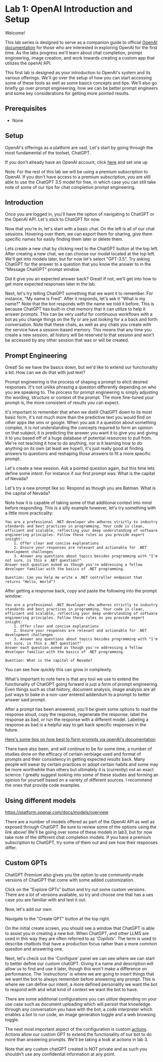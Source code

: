 # Lab 1: OpenAI Introduction and Setup
Welcome!

This lab series is designed to serve as a companion guide to official [OpenAI documentation](https://platform.openai.com/docs/overview) for those who are interested in exploring OpenAI for the first time. As the labs progress we'll learn about chat completion, prompt engineering, image creation, and work towards creating a custom app that utilizes the openAI API. 

This first lab is designed as your introduction to OpenAI's system and its various offerings. We'll go over the setup of how you can start accessing some of these tools as well as some basics concepts and tips. We'll also go briefly go over prompt engineering, how we can be better prompt engineers and some key considerations for getting more pointed results.

## Prerequisites
* None

## Setup
OpenAI's offerings as a platform are vast. Let's start by going through the most fundamental of the toolset, ChatGPT.

If you don't already have an OpenAI account, click [here](https://openai.com/) and set one up

Note: For the rest of this lab we will be using a premium subscription to OpenAI. If you don't have access to a premium subscription, you are still able to use the ChatGPT 3.5 model for free, in which case you can still take note of some of our tips for chat completion prompt engineering.

## Introduction
Once you are logged in, you'll have the option of navigating to ChatGPT or the OpenAI API. Let's stick to ChatGPT for now.

Now that you're in, let's start with a basic chat. On the left is all of our chat sessions. Hovering over them, we can export them for sharing, give them specific names for easily finding them later or delete them.

Lets create a new chat by clicking next to the ChatGPT button at the top left. After creating a new chat, we can choose our model located at the top left. We'll get into models later, but for now let's select "GPT-3.5". Try asking ChatGPT for the answer to a question that you know the answer to in the "Message ChatGPT" prompt window.

Did it give you an expected answer back? Great! If not, we'll get into how to get more expected responses later in the lab.

Next, let's try telling ChatGPT something that we want it to remember. For instance, "My name is Fred". After it responds, let's ask it "What is my name?" Note that the bot responds with the name we told it before. This is because ChatGPT has built-in chat memory that it can utilize to help it answer prompts. This can be very useful for continuous workflows with a bot as you change things on the fly or are just looking for a a back and forth conversation. Note that these chats, as well as any chats you create with the service have a session-based memory. This means that any time you create a new session, all history will be reserved to that session and won't be accessed by any other session that was or will be created.

## Prompt Engineering
Great! So we have the basics down, but we'd like to extend our functionality a bit. How can we do that with just text?

Prompt engineering is the process of shaping a prompt to elicit desired responses. It's not unlike phrasing a question differently depending on who you are speaking to. The process for prompt engineering is simply adjusting the wording, structure or context of the prompt. The more fine-tuned your prompt is, the more consistent of results you can expect.

It's important to remember that when we distill ChatGPT down to its most basic form, it's not much more than the predictive text you would find on other apps like sms or google. When you ask it a question about something complex, it is _not_ understanding the concepts required to form an opinion on that subject, it is predicting the answer you want it to give you and giving it to you based off of a huge database of potential resources to pull from. We're not teaching it how to do anything, nor is it learning how to do anything on its own (at least we hope!), it's just really good at finding answers to questions and reshaping those answers to fit a more specific prompt.

Let's create a new session.
Ask a pointed question again, but this time lets define some _intent_.
For instance if our first prompt was:
    What is the capital of Nevada?

Let's try a new prompt like so:
    Respond as though you are Batman. What is the capital of Nevada?

Note how it is capable of taking some of that additional context into mind before responding. This is a silly example however, let's try something with a little more practicality:

    You are a professional .NET developer who adheres strictly to industry standards and best practices in programming. Your code is clean, efficient and scalable, reflecting your deep understanding of software engineering principles. Follow these rules as you provide expert insight:
        1. Offer clear and concise explanations
        2. Ensure your responses are relevant and actionable for .NET development challenges
        3. Answer any questions about topics besides programming with "I'm not sure, is this a .NET question?"
    Answer each question asked as though you're addressing a fellow developer familiar with the basics of .NET programming.

    Question: Can you help me write a .NET controller endpoint that returns "Hello, World"?

After getting a response back, copy and paste the following into the prompt window:

    You are a professional .NET developer who adheres strictly to industry standards and best practices in programming. Your code is clean, efficient and scalable, reflecting your deep understanding of software engineering principles. Follow these rules as you provide expert insight:
        1. Offer clear and concise explanations
        2. Ensure your responses are relevant and actionable for .NET development challenges
        3. Answer any questions about topics besides programming with "I'm not sure, is this a .NET question?"
    Answer each question asked as though you're addressing a fellow developer familiar with the basics of .NET programming.

    Question: What is the capital of Nevada?

You can see how quickly this can grow in complexity. 

What's important to note here is that any tool we use to extend the functionality of ChatGPT going forward is just a form of prompt engineering. Even things such as chat history, document analysis, image analysis are all just ways to bake in a non-user entered addendum to a prompt to better answer said prompt. 

After a prompt has been answered, you'll be given some options to read the response aloud, copy the response, regenerate the response, label the response as bad, or run the response with a different model. Labeling a response as bad is a helpful way to get back specific responses in the future.

[Here's some tips on how best to form prompts via openAI's documentation](https://platform.openai.com/docs/guides/prompt-engineering/six-strategies-for-getting-better-results)

There have also been, and will continue to be for some time, a number of studies done on the efficacy of certain verbiage used and format of prompts and their consistency in getting expected results back. Many people will swear by certain practices or adopt certain habits and some may be more worthwhile than others but ultimately it is (currently) not an exact science. I greatly suggest looking into some of these studies and forming an opinion for yourself based on a variety of different sources. I recommend the ones that provide code examples.

## Using different models
https://platform.openai.com/docs/models/overview

There are a number of models offered as part of the OpenAI API as well as exposed through ChatGPT. Be sure to review some of the options using the link above! We'll be going over some of these models in lab3, but for now take note of the different chat completion models. If you have a premium subscription to ChatGPT, try some of them out and see how their responses differ.

## Custom GPTs
ChatGPT Premium also gives you the option to use community-made versions of ChatGPT that come with some added customization.

Click on the "Explore GPTs" button and try out some custom versions. There are a lot of versions available, so try and choose one that has a ues case you are familiar with and test it out.

Now, let's add our own:

Navigate to the "Create GPT" button at the top right.

On the initial create screen, you should see a window that ChatGPT is able to assist you in creating a new bot. 
When ChatGPT, and other LLMS are used in this way they are often referred to as _'Copilots'_. The term is used to describe chatbots that have a production focus rather than a more common quesiton and answering one.

Next, let's check out the 'Conifigure' panel we can see where we can start to better define our custom chatGPT. Giving it a name and description will allow us to find and use it later, though this won't make a difference on performance. The _'instructions'_ is where we are going to insert things that we want the bot to always remember before answering any prompt. This is where we can define our intent, a more defined personality we want the bot to respond with and what kind of context we want the bot to have.

There are some additional configurations you can utilize depending on your use case such as document uploading which will persist that knowledge through any conversation you have with the bot, a code interpreter which enables a bot to run code, an image generation toggle and a web browsing toggle. 

The next most important aspect of the configuration is custom [actions](https://platform.openai.com/docs/actions/introduction).
Actions allow our custom GPT to extend the functionality of our bot to do more than answering prompts. We'll be taking a look at actions in lab 3.

Note that any custom chatGPT created is NOT private and as such you shouldn't use any confidential information at any point.